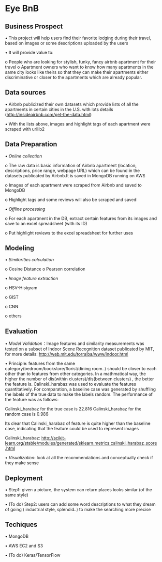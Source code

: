 

# Eye BnB 

## Business Prospect

•	This project will help users find their favorite lodging during their travel, based on images or some descriptions uploaded by the users

•	It will provide value to:

  o	People who are looking for stylish, funky, fancy airbnb apartment for their travel
  o	Apartment owners who want to know how many apartments in the same city looks like theirs so that they can make their apartments either discriminative or closer to the apartments which are already popular. 

## Data sources

•	Airbnb publicized their own datasets which provide lists of all the apartments in certain cities in the U.S. with lots details (http://insideairbnb.com/get-the-data.html)

•	With the lists above, images and highlight tags of each apartment were scraped with urllib2

## Data Preparation

•	*Online collection*

  o The raw data is basic information of Airbnb apartment (location, descriptions, price range, webpage URL) which can be found in the datasets publicated by Airbnb.It is saved in MongoDB running on AWS
  
  o	Images of each apartment were scraped from Airbnb and saved to MongoDB
  
  o	Highlight tags and some reviews will also be scraped and saved

•	*Offline processing*

  o	For each apartment in the DB, extract certain features from its images and save to an excel spreadsheet (with its ID) 
  
  o	Put highlight reviews to the excel spreadsheet for further uses
  
## Modeling

•	*Similarities calculation*
  
  o	Cosine Distance
  o	Pearson correlation
  
  
•	*Image feature extraction*
  
  o	HSV-Histgram
  
  o	GIST
  
  o CNN
  
  o	others

## Evaluation

• *Model Validation*：Image features and similarity measurements was tested on a subset of Indoor Scene Recognition dataset publicated by MIT, for more details: http://web.mit.edu/torralba/www/indoor.html

•  Principle: features from the same category(bedroom/bookstore/florist/dining room..) should be closer to each other than to features from other categories. In a mathmatical way, the higher the number of dis(within clusters)/dis(between clusters) , the better the feature is.
  Calinski_harabaz was used to evaluate the features quantitatively. For comparation, a baseline case was generated by shuffling the labels of the true data to make the labels random. The performance of the feature was as follows:

  
  Calinski_harabaz for the true case is 22.816
  Calinski_harabaz for the random case is 0.986
  
  Its clear that Calinski_harabaz of feature is quite higher than the baseline case, indicating that the feature could be used to represent images
  
Calinski_harabaz: <url> http://scikit-learn.org/stable/modules/generated/sklearn.metrics.calinski_harabaz_score.html</url>

•	*Visualization*: look at all the recommendations and conceptually check if they make sense

## Deployment

•	Step1: given a picture, the system can return places looks similar (of the same style)

•	(To do) Step2: users can add some word descriptions to what they dream of going ( industrial style, splendid..) to make the searching more precise

## Techiques 

•	MongoDB

•	AWS EC2 and S3

• (To do) Keras/TensorFlow 





